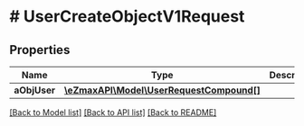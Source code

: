 # # UserCreateObjectV1Request

## Properties

Name | Type | Description | Notes
------------ | ------------- | ------------- | -------------
**aObjUser** | [**\eZmaxAPI\Model\UserRequestCompound[]**](UserRequestCompound.md) |  |

[[Back to Model list]](../../README.md#models) [[Back to API list]](../../README.md#endpoints) [[Back to README]](../../README.md)
